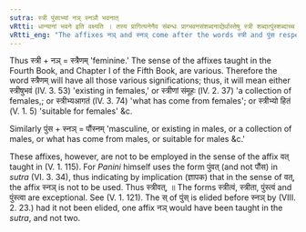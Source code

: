 ```yaml
---
sutra: स्त्री पुंसाभ्यां नञ् स्नञौ भवनात्
vRtti: धान्यानां भवने इति वक्ष्यति । तस्य प्रागित्यनेनैव संबन्धः प्राग्भवनसंशब्दनाद्येर्थास्तेषु स्त्री शब्दात्पुंस्शब्दाच्च यथाक्रमं नञ्स्नञौ प्रत्ययौ भवतः ॥
vRtti_eng: "The affixes नञ् and स्नञ् come after the words स्त्री and पुंस respectively, in the senses specified in the aphorism reckoning from this one as far as "_dhanyanam_ _bhavane_ _kshetre_ _khan_" (V. 2. 1)."
---
```

Thus स्त्री + नञ् = स्त्रैणम् 'feminine.' The sense of the affixes taught in the Fourth Book, and Chapter I of the Fifth Book, are various. Therefore the word स्त्रैणम् will have all those various significations; thus, it will mean either स्त्रीषुभवं (IV. 3. 53) 'existing in females,' or स्त्रीणां संमूहः (IV. 2. 37) 'a collection of females,; or स्त्रीभ्यआगतं (IV. 3. 74) 'what has come from females'; or स्त्रीभ्यो हितं (V. 1. 5) 'suitable for females' &c.

Similarly पुंस + स्नञ् = पौंस्नम् 'masculine, or existing in males, or a collection of males, or what has come from males, or suitable for males &c.'

These affixes, however, are not to be employed in the sense of the affix वत् taught in (V. 1. 115). For _Panini_ himself uses the form पुंवत् (and not पौंस) in _sutra_ (VI. 3. 34), thus indicating by implication (ज्ञापक) that in the sense of वत्, the affix स्नञ् is not to be used. Thus स्त्रीवत्, ॥ The forms स्त्रीत्वं, स्त्रीता, पुंस्त्वं and पुंस्त्वा are exceptional. See (V. 1. 121). The स् of पुंस् is elided before स्नञ् by (VIII. 2. 23.) had it not been elided, one affix नञ् would have been taught in the _sutra_, and not two.
